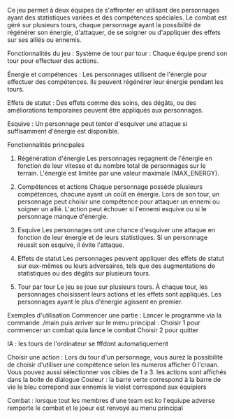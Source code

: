 Ce jeu permet à deux équipes de s'affronter en utilisant des personnages ayant des statistiques variées et des compétences spéciales. Le combat est géré sur plusieurs tours, chaque personnage ayant la possibilité de régénérer son énergie, d'attaquer, de se soigner ou d'appliquer des effets sur ses alliés ou ennemis.

Fonctionnalités du jeu :
Système de tour par tour : Chaque équipe prend son tour pour effectuer des actions.

Énergie et compétences : Les personnages utilisent de l'énergie pour effectuer des compétences. Ils peuvent régénérer leur énergie pendant les tours.

Effets de statut : Des effets comme des soins, des dégâts, ou des améliorations temporaires peuvent être appliqués aux personnages.

Esquive : Un personnage peut tenter d'esquiver une attaque si suffisamment d'énergie est disponible.

Fonctionnalités principales
1. Régénération d'énergie
Les personnages regagnent de l'énergie en fonction de leur vitesse et du nombre total de personnages sur le terrain. L'énergie est limitée par une valeur maximale (MAX_ENERGY).

2. Compétences et actions
Chaque personnage possède plusieurs compétences, chacune ayant un coût en énergie. Lors de son tour, un personnage peut choisir une compétence pour attaquer un ennemi ou soigner un allié. L'action peut échouer si l'ennemi esquive ou si le personnage manque d'énergie.

3. Esquive
Les personnages ont une chance d'esquiver une attaque en fonction de leur énergie et de leurs statistiques. Si un personnage réussit son esquive, il évite l'attaque.

4. Effets de statut
Les personnages peuvent appliquer des effets de statut sur eux-mêmes ou leurs adversaires, tels que des augmentations de statistiques ou des dégâts sur plusieurs tours.

5. Tour par tour
Le jeu se joue sur plusieurs tours. À chaque tour, les personnages choisissent leurs actions et les effets sont appliqués. Les personnages ayant le plus d'énergie agissent en premier.

Exemples d'utilisation
Commencer une partie :
Lancer le programme via la commande ./main puis arriver sur le menu principal :
Choisir 1 pour commencer un combat quia lance le combat
Choisir 2 pour quitter

IA :
 les tours de l'ordinateur se fffdont automatiquement

Choisir une action :
Lors du tour d'un personnage, vous aurez la possibilité de choisir  d'utiliser une compétence selon les numeros afficher 0 l'craan. Vous pouvez aussi sélectionner vos cibles de 1 a 3.
les actions sont affichés dans la boite de dialogue
 Couleur :
 la barre verte correspond à la barre de vie 
 le bleu correpond aux ennemis
 le violet correspond aux équipiers 



Combat : 
 lorsque tout les membres d'une team est ko l'equiupe adverse remporte le combat et le joeur est renvoyé au menu principal
